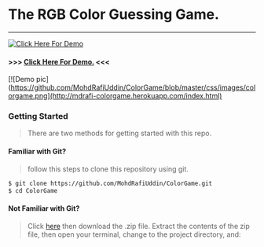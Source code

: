 # The RGB Color Guessing Game.
___
[![Click Here For Demo](https://encrypted-tbn0.gstatic.com/images?q=tbn:ANd9GcTOmi7FnlfvCKTyqUS8THi6O1uLsXKkm_Dp9VZEy-vGXoG6nyx7KA)](http://mdrafi-colorgame.herokuapp.com/index.html)
#### >>> [Click Here For Demo.](http://mdrafi-colorgame.herokuapp.com/index.html) <<<

[![Demo pic](https://github.com/MohdRafiUddin/ColorGame/blob/master/css/images/colorgame.png](http://mdrafi-colorgame.herokuapp.com/index.html)

### Getting Started
>There are two methods for getting started with this repo.
#### Familiar with Git?  
> follow this steps to clone this repository using git.
```sh
$ git clone https://github.com/MohdRafiUddin/ColorGame.git
$ cd ColorGame
```
#### Not Familiar with Git?
> Click [here](https://github.com/MohdRafiUddin/ColorGame/archive/master.zip) then download the .zip file. Extract the contents of the zip file, then open your terminal, change to the project directory, and:

